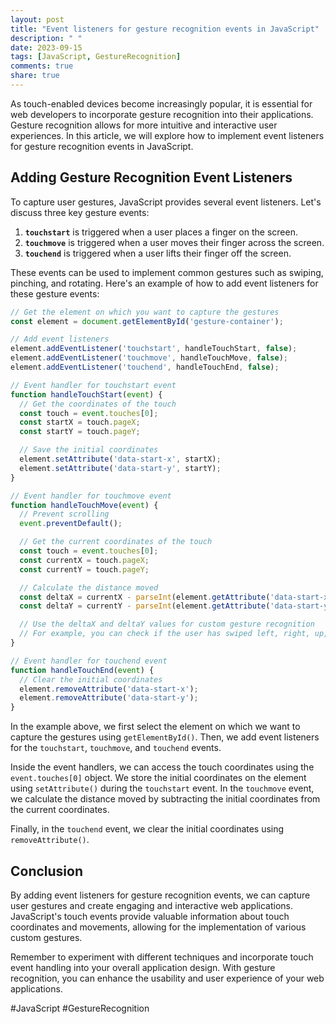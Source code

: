 ```yaml
---
layout: post
title: "Event listeners for gesture recognition events in JavaScript"
description: " "
date: 2023-09-15
tags: [JavaScript, GestureRecognition]
comments: true
share: true
---
```


As touch-enabled devices become increasingly popular, it is essential for web developers to incorporate gesture recognition into their applications. Gesture recognition allows for more intuitive and interactive user experiences. In this article, we will explore how to implement event listeners for gesture recognition events in JavaScript.

## Adding Gesture Recognition Event Listeners

To capture user gestures, JavaScript provides several event listeners. Let's discuss three key gesture events:

1. **`touchstart`** is triggered when a user places a finger on the screen.
2. **`touchmove`** is triggered when a user moves their finger across the screen.
3. **`touchend`** is triggered when a user lifts their finger off the screen.

These events can be used to implement common gestures such as swiping, pinching, and rotating. Here's an example of how to add event listeners for these gesture events:

```javascript
// Get the element on which you want to capture the gestures
const element = document.getElementById('gesture-container');

// Add event listeners
element.addEventListener('touchstart', handleTouchStart, false);
element.addEventListener('touchmove', handleTouchMove, false);
element.addEventListener('touchend', handleTouchEnd, false);

// Event handler for touchstart event
function handleTouchStart(event) {
  // Get the coordinates of the touch
  const touch = event.touches[0];
  const startX = touch.pageX;
  const startY = touch.pageY;

  // Save the initial coordinates
  element.setAttribute('data-start-x', startX);
  element.setAttribute('data-start-y', startY);
}

// Event handler for touchmove event
function handleTouchMove(event) {
  // Prevent scrolling
  event.preventDefault();

  // Get the current coordinates of the touch
  const touch = event.touches[0];
  const currentX = touch.pageX;
  const currentY = touch.pageY;

  // Calculate the distance moved
  const deltaX = currentX - parseInt(element.getAttribute('data-start-x'));
  const deltaY = currentY - parseInt(element.getAttribute('data-start-y'));

  // Use the deltaX and deltaY values for custom gesture recognition
  // For example, you can check if the user has swiped left, right, up, or down
}

// Event handler for touchend event
function handleTouchEnd(event) {
  // Clear the initial coordinates
  element.removeAttribute('data-start-x');
  element.removeAttribute('data-start-y');
}
```

In the example above, we first select the element on which we want to capture the gestures using `getElementById()`. Then, we add event listeners for the `touchstart`, `touchmove`, and `touchend` events.

Inside the event handlers, we can access the touch coordinates using the `event.touches[0]` object. We store the initial coordinates on the element using `setAttribute()` during the `touchstart` event. In the `touchmove` event, we calculate the distance moved by subtracting the initial coordinates from the current coordinates.

Finally, in the `touchend` event, we clear the initial coordinates using `removeAttribute()`.

## Conclusion

By adding event listeners for gesture recognition events, we can capture user gestures and create engaging and interactive web applications. JavaScript's touch events provide valuable information about touch coordinates and movements, allowing for the implementation of various custom gestures.

Remember to experiment with different techniques and incorporate touch event handling into your overall application design. With gesture recognition, you can enhance the usability and user experience of your web applications.

#JavaScript #GestureRecognition